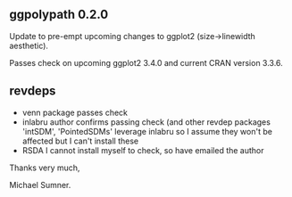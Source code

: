 
## ggpolypath 0.2.0

Update to pre-empt upcoming changes to ggplot2 (size->linewidth aesthetic). 

Passes check on upcoming ggplot2 3.4.0 and current CRAN version 3.3.6. 

## revdeps

- venn package passes check
- inlabru author confirms passing check (and other revdep packages 'intSDM', 'PointedSDMs' leverage inlabru so I assume they won't be affected but I can't install these
- RSDA I cannot install myself to check, so have emailed the author

Thanks very much, 

Michael Sumner. 


